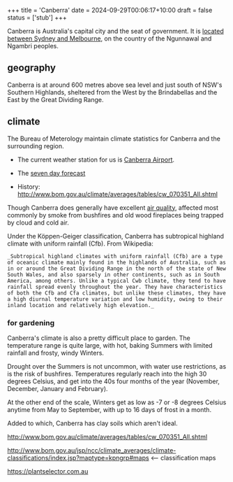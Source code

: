 +++
title = 'Canberra'
date = 2024-09-29T00:06:17+10:00
draft = false
status = ['stub']
+++

Canberra is Australia's capital city and the seat of government. It is [located between Sydney and Melbourne](https://osm.org/go/uNlQekE-?node=21674637), on the country of the Ngunnawal and Ngambri peoples.

## geography

Canberra is at around 600 metres above sea level and just south of NSW's Southern Highlands, sheltered from the West by the Brindabellas and the East by the Great Dividing Range.

## climate

The Bureau of Meterology maintain climate statistics for Canberra and the surrounding region.

- The current weather station for us is [Canberra Airport](http://www.bom.gov.au/products/IDN60903/IDN60903.94926.shtml).

- The [seven day forecast](http://www.bom.gov.au/act/forecasts/canberra.shtml) 

- History: http://www.bom.gov.au/climate/averages/tables/cw_070351_All.shtml

Though Canberra does generally have excellent [air quality](https://www.act.gov.au/health/topics/air-quality-and-pollen/check-current-air-quality-readings-in-the-act), affected most commonly by smoke from bushfires and old wood fireplaces being trapped by cloud and cold air.

Under the Köppen-Geiger classification, Canberra has subtropical highland climate with uniform rainfall (Cfb). From Wikipedia:

    _Subtropical highland climates with uniform rainfall (Cfb) are a type of oceanic climate mainly found in the highlands of Australia, such as in or around the Great Dividing Range in the north of the state of New South Wales, and also sparsely in other continents, such as in South America, among others. Unlike a typical Cwb climate, they tend to have rainfall spread evenly throughout the year. They have characteristics of both the Cfb and Cfa climates, but unlike these climates, they have a high diurnal temperature variation and low humidity, owing to their inland location and relatively high elevation._

### for gardening

Canberra's climate is also a pretty difficult place to garden. The temperature range is quite large, with hot, baking Summers with limited rainfall and frosty, windy Winters.

Drought over the Summers is not uncommon, with water use restrictions, as is the risk of bushfires. Temperatures regularly reach into the high 30 degrees Celsius, and get into the 40s four months of the year (November, December, January and February).

At the other end of the scale, Winters get as low as -7 or -8 degrees Celsius anytime from May to September, with up to 16 days of frost in a month. 

Added to which, Canberra has clay soils which aren't ideal.

http://www.bom.gov.au/climate/averages/tables/cw_070351_All.shtml

http://www.bom.gov.au/jsp/ncc/climate_averages/climate-classifications/index.jsp?maptype=kpngrp#maps <-- classification maps

https://plantselector.com.au
